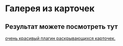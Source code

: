 # Галерея из карточек

## Результат можете посмотреть тут 
[очень красивый плагин раскрывающихся карточек.](https://zhelezkovev.github.io/Cards/)
